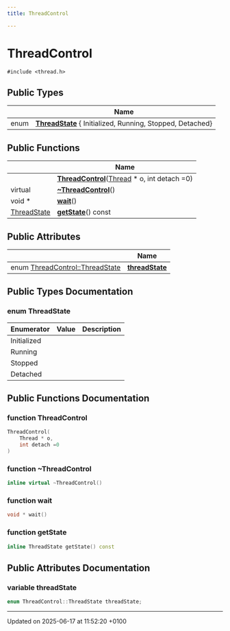 ```yaml
---
title: ThreadControl

---
```


# ThreadControl






`#include <thread.h>`

## Public Types

|                | Name           |
| -------------- | -------------- |
| enum| **[ThreadState](class_thread_control.md#enum-threadstate)** { Initialized, Running, Stopped, Detached} |

## Public Functions

|                | Name           |
| -------------- | -------------- |
| | **[ThreadControl](class_thread_control.md#function-threadcontrol)**([Thread](class_thread.md) * o, int detach =0) |
| virtual | **[~ThreadControl](class_thread_control.md#function-~threadcontrol)**() |
| void * | **[wait](class_thread_control.md#function-wait)**() |
| [ThreadState](class_thread_control.md#enum-threadstate) | **[getState](class_thread_control.md#function-getstate)**() const |

## Public Attributes

|                | Name           |
| -------------- | -------------- |
| enum [ThreadControl::ThreadState](class_thread_control.md#enum-threadstate) | **[threadState](class_thread_control.md#variable-threadstate)**  |

## Public Types Documentation

### enum ThreadState

| Enumerator | Value | Description |
| ---------- | ----- | ----------- |
| Initialized | |   |
| Running | |   |
| Stopped | |   |
| Detached | |   |




## Public Functions Documentation

### function ThreadControl

```cpp
ThreadControl(
    Thread * o,
    int detach =0
)
```


### function ~ThreadControl

```cpp
inline virtual ~ThreadControl()
```


### function wait

```cpp
void * wait()
```


### function getState

```cpp
inline ThreadState getState() const
```


## Public Attributes Documentation

### variable threadState

```cpp
enum ThreadControl::ThreadState threadState;
```


-------------------------------

Updated on 2025-06-17 at 11:52:20 +0100
